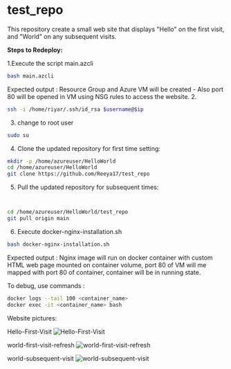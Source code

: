 # test_repo
This repository create a small web site that displays "Hello" on the first visit, and "World" on any subsequent visits.


**Steps to Redeploy:**

1.Execute the script main.azcli
```bash
bash main.azcli
```

Expected output : Resource Group and Azure VM will be created -  Also port 80 will be opened in VM using NSG rules to access the website.
2.   
```bash
ssh -i /home/riyar/.ssh/id_rsa $username@$ip
```
3. change to root user
```bash
sudo su
```
4. Clone the updated repository for first time setting:
```bash
mkdir -p /home/azureuser/HelloWorld
cd /home/azureuser/HelloWorld
git clone https://github.com/Reeya17/test_repo
```

5. Pull the updated repository for subsequent times:
```bash


cd /home/azureuser/HelloWorld/test_repo
git pull origin main
```

6. Execute docker-nginx-installation.sh
```bash
bash docker-nginx-installation.sh
```
Expected output : Nginx image will run on docker container with custom HTML web page mounted on container volume, port 80 of VM will me mapped with port 80 of container, container will be in running state.

To debug, use commands : 
```bash
docker logs --tail 100 <container_name>
docker exec -it <container_name> bash

```

Website pictures:

Hello-First-Visit
![Hello-First-Visit](https://github.com/user-attachments/assets/e0c06063-4b2c-4d9c-a294-80dd6703374a)

world-first-visit-refresh
![world-first-visit-refresh](https://github.com/user-attachments/assets/2332d5c3-1914-4490-97f2-0d566f506567)

world-subsequent-visit
![world-subsequent-visit](https://github.com/user-attachments/assets/ba75a9e6-02f0-46b6-a282-e53032355ea7)
